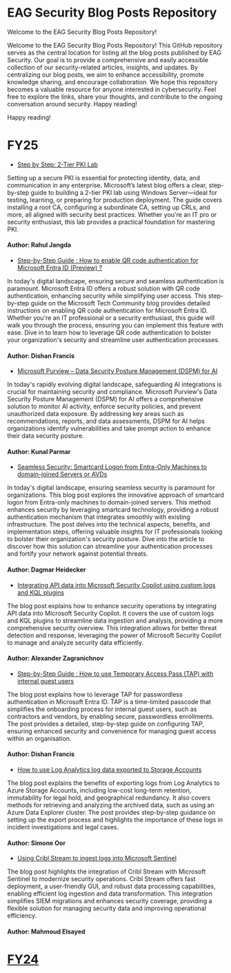 # EAG Security Blog Posts Repository

Welcome to the EAG Security Blog Posts Repository!

Welcome to the EAG Security Blog Posts Repository! This GitHub repository serves as the central location for listing all the blog posts published by EAG Security. Our goal is to provide a comprehensive and easily accessible collection of our security-related articles, insights, and updates. By centralizing our blog posts, we aim to enhance accessibility, promote knowledge sharing, and encourage collaboration. We hope this repository becomes a valuable resource for anyone interested in cybersecurity. Feel free to explore the links, share your thoughts, and contribute to the ongoing conversation around security. Happy reading!

Happy reading!

# FY25

- [Step by Step: 2-Tier PKI Lab](https://techcommunity.microsoft.com/blog/microsoft-security-blog/step-by-step-2-tier-pki-lab/4413982)

Setting up a secure PKI is essential for protecting identity, data, and communication in any enterprise. Microsoft’s latest blog offers a clear, step-by-step guide to building a 2-tier PKI lab using Windows Server—ideal for testing, learning, or preparing for production deployment. The guide covers installing a root CA, configuring a subordinate CA, setting up CRLs, and more, all aligned with security best practices. Whether you're an IT pro or security enthusiast, this lab provides a practical foundation for mastering PKI.

#### Author: Rahul Jangda

- [Step-by-Step Guide : How to enable QR code authentication for Microsoft Entra ID (Preview) ?](https://techcommunity.microsoft.com/blog/itopstalkblog/step-by-step-guide--how-to-enable-qr-code-authentication-for-microsoft-entra-id-/4393286)

In today's digital landscape, ensuring secure and seamless authentication is paramount. Microsoft Entra ID offers a robust solution with QR code authentication, enhancing security while simplifying user access. This step-by-step guide on the Microsoft Tech Community blog provides detailed instructions on enabling QR code authentication for Microsoft Entra ID. Whether you're an IT professional or a security enthusiast, this guide will walk you through the process, ensuring you can implement this feature with ease. Dive in to learn how to leverage QR code authentication to bolster your organization's security and streamline user authentication processes.

#### Author: Dishan Francis

- [Microsoft Purview – Data Security Posture Management (DSPM) for AI](https://techcommunity.microsoft.com/blog/azurepurviewblog/microsoft-purview-%E2%80%93-data-security-posture-management-dspm-for-ai/4394685)

In today's rapidly evolving digital landscape, safeguarding AI integrations is crucial for maintaining security and compliance. Microsoft Purview's Data Security Posture Management (DSPM) for AI offers a comprehensive solution to monitor AI activity, enforce security policies, and prevent unauthorized data exposure. By addressing key areas such as recommendations, reports, and data assessments, DSPM for AI helps organizations identify vulnerabilities and take prompt action to enhance their data security posture. 

#### Author: Kunal Parmar

- [Seamless Security: Smartcard Logon from Entra-Only Machines to domain-joined Servers or AVDs](https://techcommunity.microsoft.com/blog/coreinfrastructureandsecurityblog/seamless-security-smartcard-logon-from-entra-only-machines-to-domain-joined-serv/4381789)

In today's digital landscape, ensuring seamless security is paramount for organizations. This blog post explores the innovative approach of smartcard logon from Entra-only machines to domain-joined servers. This method enhances security by leveraging smartcard technology, providing a robust authentication mechanism that integrates smoothly with existing infrastructure. The post delves into the technical aspects, benefits, and implementation steps, offering valuable insights for IT professionals looking to bolster their organization's security posture. Dive into the article to discover how this solution can streamline your authentication processes and fortify your network against potential threats.

#### Author: Dagmar Heidecker

- [Integrating API data into Microsoft Security Copilot using custom logs and KQL plugins](https://techcommunity.microsoft.com/blog/microsoft-security-blog/integrating-api-data-into-microsoft-security-copilot-using-custom-logs-and-kql-p/4382024?previewMessage=true)

The blog post explains how to enhance security operations by integrating API data into Microsoft Security Copilot. It covers the use of custom logs and KQL plugins to streamline data ingestion and analysis, providing a more comprehensive security overview. This integration allows for better threat detection and response, leveraging the power of Microsoft Security Copilot to manage and analyze security data efficiently.

#### Author: Alexander Zagranichnov

- [Step-by-Step Guide : How to use Temporary Access Pass (TAP) with internal guest users](https://techcommunity.microsoft.com/blog/itopstalkblog/step-by-step-guide--how-to-use-temporary-access-pass-tap-with-internal-guest-use/4365541)

The blog post explains how to leverage TAP for passwordless authentication in Microsoft Entra ID. TAP is a time-limited passcode that simplifies the onboarding process for internal guest users, such as contractors and vendors, by enabling secure, passwordless enrollments. The post provides a detailed, step-by-step guide on configuring TAP, ensuring enhanced security and convenience for managing guest access within an organisation.

#### Author: Dishan Francis

- [How to use Log Analytics log data exported to Storage Accounts](https://techcommunity.microsoft.com/blog/microsoft-security-blog/how-to-use-log-analytics-log-data-exported-to-storage-accounts/4264045)

The blog post explains the benefits of exporting logs from Log Analytics to Azure Storage Accounts, including low-cost long-term retention, immutability for legal hold, and geographical redundancy. It also covers methods for retrieving and analyzing the archived data, such as using an Azure Data Explorer cluster. The post provides step-by-step guidance on setting up the export process and highlights the importance of these logs in incident investigations and legal cases.

#### Author: Simone Oor

- [Using Cribl Stream to ingest logs into Microsoft Sentinel](https://techcommunity.microsoft.com/blog/microsoftsentinelblog/using-cribl-stream-to-ingest-logs-into-microsoft-sentinel/4179790)

The blog post highlights the integration of Cribl Stream with Microsoft Sentinel to modernize security operations. Cribl Stream offers fast deployment, a user-friendly GUI, and robust data processing capabilities, enabling efficient log ingestion and data transformation. This integration simplifies SIEM migrations and enhances security coverage, providing a flexible solution for managing security data and improving operational efficiency.

#### Author: Mahmoud Elsayed

# [FY24](FY24.md)
